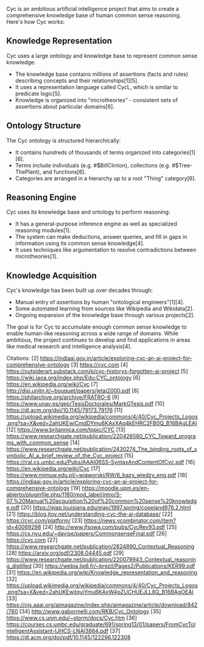 Cyc is an ambitious artificial intelligence project that aims to create a comprehensive knowledge base of human common sense reasoning. Here's how Cyc works:

## Knowledge Representation

Cyc uses a large ontology and knowledge base to represent common sense knowledge:

- The knowledge base contains millions of assertions (facts and rules) describing concepts and their relationships[1][5].
- It uses a representation language called CycL, which is similar to predicate logic[5].
- Knowledge is organized into "microtheories" - consistent sets of assertions about particular domains[6].

## Ontology Structure 

The Cyc ontology is structured hierarchically:

- It contains hundreds of thousands of terms organized into categories[1][6].
- Terms include individuals (e.g. #$BillClinton), collections (e.g. #$Tree-ThePlant), and functions[6].
- Categories are arranged in a hierarchy up to a root "Thing" category[6].

## Reasoning Engine

Cyc uses its knowledge base and ontology to perform reasoning:

- It has a general-purpose inference engine as well as specialized reasoning modules[1].
- The system can make deductions, answer queries, and fill in gaps in information using its common sense knowledge[4].
- It uses techniques like argumentation to resolve contradictions between microtheories[1].

## Knowledge Acquisition

Cyc's knowledge has been built up over decades through:

- Manual entry of assertions by human "ontological engineers"[1][4].
- Some automated learning from sources like Wikipedia and Wikidata[2].
- Ongoing expansion of the knowledge base through various projects[2].

The goal is for Cyc to accumulate enough common sense knowledge to enable human-like reasoning across a wide range of domains. While ambitious, the project continues to develop and find applications in areas like medical research and intelligence analysis[4].

Citations:
[2] https://indiaai.gov.in/article/exploring-cyc-an-ai-project-for-comprehensive-ontology
[3] https://cyc.com
[4] https://outsiderart.substack.com/p/cyc-historys-forgotten-ai-project
[5] https://wiki.iaoa.org/index.php/Edu:CYC_ontology
[6] https://en.wikipedia.org/wiki/Cyc
[7] http://disi.unitn.it/~bouquet/papers/jetai2000.pdf
[8] https://philarchive.org/archive/FRATRO-6
[9] https://www.unav.es/gep/TesisDoctorales/MarkGTesis.pdf
[10] https://dl.acm.org/doi/10.1145/79173.79176
[11] https://upload.wikimedia.org/wikipedia/commons/4/40/Cyc_Projects_Logos.png?sa=X&ved=2ahUKEwjCmdDYmu6KAxXAq4kEHRC2FB0Q_B16BAgLEAI
[12] https://www.britannica.com/topic/CYC
[13] https://www.researchgate.net/publication/220426580_CYC_Toward_programs_with_common_sense
[14] https://www.researchgate.net/publication/2430274_The_binding_roots_of_symbolic_AI_a_brief_review_of_the_Cyc_project
[15] https://iral.cs.umbc.edu/Pubs/AAAI06SS-SyntaxAndContentOfCyc.pdf
[16] https://en.wikipedia.org/wiki/Cyc
[17] https://www.mimuw.edu.pl/~wjaworski/RW/6_bazy_wiedzy_eng.pdf
[18] https://indiaai.gov.in/article/exploring-cyc-an-ai-project-for-comprehensive-ontology
[19] https://moodle.upm.es/en-abierto/pluginfile.php/1180/mod_label/intro/S-07.%20Manual%20acquisition%20of%20common%20sense%20knowledge.pdf
[20] https://ejap.louisiana.edu/ejap/1997.spring/copeland976.2.html
[21] https://blog.jtoy.net/understanding-cyc-the-ai-database/
[22] https://cyc.com/platform/
[23] https://news.ycombinator.com/item?id=40069298
[24] http://www.jfsowa.com/pubs/CycRev93.pdf
[25] https://cs.nyu.edu/~davise/papers/CommonsenseFinal.pdf
[26] https://cyc.com
[27] https://www.researchgate.net/publication/2824890_Contextual_Reasoning
[28] https://arxiv.org/pdf/2308.04445.pdf
[29] https://www.researchgate.net/publication/220079943_Contextual_reasoning_distilled
[30] https://webia.lip6.fr/~brezil/Pages2/Publications/KER99.pdf
[31] https://en.wikipedia.org/wiki/Knowledge_representation_and_reasoning
[32] https://upload.wikimedia.org/wikipedia/commons/4/40/Cyc_Projects_Logos.png?sa=X&ved=2ahUKEwjIqujYmu6KAxW4pZUCHUEJLL8Q_B16BAgOEAI
[33] https://ojs.aaai.org/aimagazine/index.php/aimagazine/article/download/842/760
[34] http://www.gabormelli.com/RKB/Cyc_Ontology
[35] https://www.cs.unm.edu/~storm/docs/Cyc.htm
[36] https://courses.cs.umbc.edu/graduate/691/spring13/01/papers/FromCycToIntelligentAssistant-IJHCS-LNAI3864.pdf
[37] https://dl.acm.org/doi/pdf/10.1145/122296.122308
